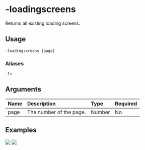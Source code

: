 # -loadingscreens
Returns all existing loading screens.

## Usage
```
-loadingscreens {page}
```

### Aliases
```
-ls
```

## Arguments
Name | Description | Type | Required
:-- | :-- | :-- | :--
page | The number of the page. | Number | No

## Examples
![](https://user-images.githubusercontent.com/111157596/234333536-1f1da54e-edd2-4e01-94b7-ac274ca3c48b.png)
![](https://user-images.githubusercontent.com/111157596/234333584-db818979-12b0-41e3-90c8-453c4ec86e73.png)
